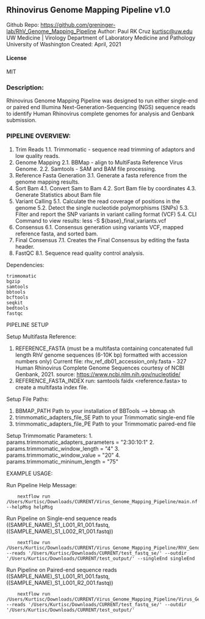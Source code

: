 ## Rhinovirus Genome Mapping Pipeline v1.0

Github Repo:
https://github.com/greninger-lab/RhV_Genome_Mapping_Pipeline
Author:
Paul RK Cruz <kurtisc@uw.edu>
UW Medicine | Virology
Department of Laboratory Medicine and Pathology
University of Washington
Created: April, 2021

#### License
MIT

### Description:
Rhinovirus Genome Mapping Pipeline was designed to run either single-end or paired end Illumina Next-Generation-Sequencing (NGS) sequence reads to identify Human Rhinovirus complete genomes for analysis and Genbank submission.

### PIPELINE OVERVIEW:
1. Trim Reads
    1.1. Trimmomatic - sequence read trimming of adaptors and low quality reads.
 2. Genome Mapping
 	2.1. BBMap - align to MultiFasta Reference Virus Genome.
 	2.2. Samtools - SAM and BAM file processing.
 3. Reference Fasta Generation
 	3.1. Generate a fasta reference from the genome mapping results.
 4. Sort Bam
    4.1. Convert Sam to Bam
    4.2. Sort Bam file by coordinates
    4.3. Generate Statistics about Bam file
 5. Variant Calling
    5.1. Calculate the read coverage of positions in the genome
    5.2. Detect the single nucleotide polymorphisms (SNPs)
    5.3. Filter and report the SNP variants in variant calling format (VCF)
    5.4. CLI Command to view results:   less -S ${base}_final_variants.vcf
 6. Consensus
    6.1. Consensus generation using variants VCF, mapped reference fasta, and
    sorted bam.
 7. Final Consensus
    7.1. Creates the Final Consensus by editing the fasta header.
 8. FastQC
 	8.1. Sequence read quality control analysis.

Dependencies:

    trimmomatic
    bgzip
    samtools
    bbtools  
    bcftools
    seqkit
    bedtools
    fastqc

PIPELINE SETUP

Setup Multifasta Reference:

1. REFERENCE_FASTA (must be a multifasta containing concatenated full length RhV genome sequences (6-10K bp) formatted with accession numbers only)
    Current file: rhv_ref_db01_accession_only.fasta - 327 Human Rhinovirus Complete Genome Sequences courtesy of NCBI Genbank, 2021.
    source: https://www.ncbi.nlm.nih.gov/nucleotide/
2. REFERENCE_FASTA_INDEX
        run:
        samtools faidx <reference.fasta>
        to create a multifasta index file.

Setup File Paths:
1. BBMAP_PATH
    Path to your installation of BBTools --> bbmap.sh
2. trimmomatic_adapters_file_SE
    Path to your Trimmomatic single-end file
3. trimmomatic_adapters_file_PE
    Path to your Trimmomatic paired-end file

    
Setup Trimmomatic Parameters:
    1. params.trimmomatic_adapters_parameters = "2:30:10:1"
    2. params.trimmomatic_window_length = "4"
    3. params.trimmomatic_window_value = "20"
    4. params.trimmomatic_mininum_length = "75"

EXAMPLE USAGE:

Run Pipeline Help Message:
        
        nextflow run /Users/Kurtisc/Downloads/CURRENT/Virus_Genome_Mapping_Pipeline/main.nf --helpMsg helpMsg

Run Pipeline on Single-end sequence reads ((SAMPLE_NAME)_S1_L001_R1_001.fastq, ((SAMPLE_NAME)_S1_L002_R1_001.fastq))
        
        nextflow run /Users/Kurtisc/Downloads/CURRENT/Virus_Genome_Mapping_Pipeline/RhV_Genome_Mapping_Pipeline/main.nf --reads '/Users/Kurtisc/Downloads/CURRENT/test_fastq_se/' --outdir '/Users/Kurtisc/Downloads/CURRENT/test_output/' --singleEnd singleEnd

Run Pipeline on Paired-end sequence reads ((SAMPLE_NAME)_S1_L001_R1_001.fastq, ((SAMPLE_NAME)_S1_L001_R2_001.fastq))
        
        nextflow run /Users/Kurtisc/Downloads/CURRENT/Virus_Genome_Mapping_Pipeline/Virus_Genome_Mapping_Pipeline/main.nf --reads '/Users/Kurtisc/Downloads/CURRENT/test_fastq_se/' --outdir '/Users/Kurtisc/Downloads/CURRENT/test_output/'
